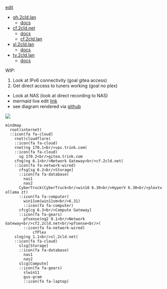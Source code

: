 [edit](https://github.com/2cld/netstack/edit/master/docs/ops/deployments/README.md)

- [gh.2cld.lan](https://gh.2cld.net/)
  - [docs](https://gh.2cld.net/docs/)
- [cf.2cld.net](https://cf.2cld.net/)
  - [docs](https://cf.2cld.net/docs)
  - [cf.2cld.lan](https://cf.2cld.net/)
- [sl.2cld.lan](https://sl.2cld.net/)
  - [docs](https://sl.2cld.net/docs/)
- [tv.2cld.lan](https://tv.2cld.net/)
  - [docs](https://tv.2cld.net/docs/)

WIP:
1. Look at IPv6 connectivity (goal gitea access)
2. Get direct access to tuners working (goal no plex)
  - Look at NAS (look at direct recording to NAS)
  - mermaid live edit [link](https://mermaid.live/edit#pako:eNqtksFqAjEQhl9lyckFFfS4V3stFPRUt4cxmcRgklkmSa2I796sW7uV4qX0tvPl5x--Zc5CkkLRCG-D8tC1oaqYKNU2JOSAadKTprGSwkRDpWEmHWVV97hES6K-Au2AcTLQh3Gpg6mlni-lU_Nb-fAQzXadiMHg2w3e1ShIsIOI9e21qgLExd20HOuk2a7Idzk9qCvLj8SH2dEyqh-dq9MOecNZHkY2NL44_BjZ0YbF4t2P4N55WM1fxdEV7eh-a0f3r9rR_VU7uqvQCEyOM8PwSNBBl6grBWIqPLIHq8oNnft0K9IePbaiKZ8KNWSXWtGGS4lCTrQ-BSmaxBmngimbvWg0uFim3BVbfLLQL_6mHYRXonFGZcsPex6u9nq8l08kmNl_)
  - see diagram rendered via [github](https://github.com/2cld/netstack/tree/master/docs/ops/deployments)

![](https://mermaid.live/edit#pako:eNqtVMGO2jAQ_RXLJ5BCSpJCIKp6oVJ7aVVpqx526WFwJt4Ix45sB5ZF_HudmAC7AtRDT_G8zJs3fjPJnjKVI81oVcq8gnopCdFK2WEpLWqJdtAiWVYyJQcFkAJGTKgmH7awS3UZww4oBGgcePRKegtfUCQnUToOo08r_eHzpjah1aVch0xVt0v4F4QYz407Li8twpntc1gheSsxPQr8QLtVek2-gsUt7DqMFWHMRB72V3wnKT1ltC01nqVZYfiTaQt79QerNHD8079_UyIHCysweGITIsFEb6K4jxa7FepfumHrwfnYaWxLGY2dYjLuwm-7GvXvc1wLfLEbooSACsirHV7txVlTN26gF720daNNNTg-u2KuanSRcr8EKxh_Yq0ZSUde-ITe5eumcARtLiTqwqB0Hkkek_ndccWnefl7e2J3Htxo-foQ--5_Ouc8ZoTfl-jYgBF3d-PdOgq3E_9vEYxwrh6t_DcLjehGeAZ4Y0ZcQ3XDFQG1VbUrQANaoa6gzN33v2-zl9Q-Y4VLmrljjgU0wi7pUh5cKjRWPewko5nVDQZUq4Y_06wAYVzU1O6W-KWEVviE1iAflap6igtptqcvNItmSTiZRbM4nqTxdBKnAd3RLJmGMwdOo_k8ST8m08khoK8dfxzO0klAMS-d0d_9H6v7cQWU67b_Y08oc9QL1UhLszhNDn8BfEh7zA)

```mermaid
mindmap
  root)internet(
  ::icon(fa fa-cloud)
    rnet)cloudflare(
    ::icon(fa fa-cloud)    
    rnet)ng 170.1<br/>vps.trink.com(
    ::icon(fa fa-cloud)
      sg 170.2<br/>gitea.trink.com
    cfng)ng 6.1<br/>Network Gateway<br/>cf.2cld.net(
    ::icon(fa fa-network-wired)
      cfsg[sg 6.2<br/>Storage]
      ::icon(fa fa-database)
        nas1
        nas2
      CyberTruck(CyberTruck<br/>win10 6.30<br/>HyperV 6.30<br/>plextv ollama zt)
      ::icon(fa fa-computer)
        win11vm(win11vm<br/>6.31)
        ::icon(fa fa-computer)
      cfcg[cg 6.3<br/>Compute Gateway]
      ::icon(fa fa-gears)
        pfsense)ng2 9.1<br/>Network Gateway<br/>cf2.2cld.net<br/>pfsense<br/>(
        ::icon(fa fa-network-wired)
            cfPlex
    slng)ng 1.1<br/>sl.2cld.net(
    ::icon(fa fa-cloud)
      slsg[Storage]
      ::icon(fa fa-database)
        nas1
        nas2
      slcg[Compute]
      ::icon(fa fa-gears)
        slwin11
        gus-gram
        ::icon(fa fa-laptop)
```
<!-- version 20250219pm
```mermaid
mindmap
  root)internet(
  ::icon(fa fa-cloud)
    rnet)cloudflare(
    ::icon(fa fa-cloud)
    cfng)ng 6.1<br/>Network Gateway<br/>cf.2cld.net(
    ::icon(fa fa-network-wired)
      cfsg[sg 6.2<br/>Storage]
      ::icon(fa fa-database)
        nas1
        nas2
      CyberTruck(CyberTruck<br/>win10 6.30)
      ::icon(fa fa-computer)
      cfcg[cg 6.3<br/>Compute Gateway<br/>HyperV 6.30<br/>plextv ollama zt]
      ::icon(fa fa-gears)
        win11vm(win11vm<br/>6.31)
        ::icon(fa fa-computer)
        pfsense)ng2 9.1<br/>Network Gateway<br/>cf2.2cld.net<br/>pfsense<br/>(
        ::icon(fa fa-network-wired)
            cfPlex
    slng)ng 1.1<br/>sl.2cld.net(
    ::icon(fa fa-cloud)
      slsg[Storage]
      ::icon(fa fa-database)
        nas1
        nas2
      slcg[Compute]
      ::icon(fa fa-gears)
        slwin11
        gus-gram
        ::icon(fa fa-laptop)
```
-->

<!-- version 20250219
```mermaid
mindmap
  root)internet(
  ::icon(fa fa-cloud)
    rnet)cloudflare(
    ::icon(fa fa-cloud)
    cfng)ng 6.1<br/>cf.2cld.net(
    ::icon(fa fa-network-wired)
      cfsg[sg 6.2<br/>Storage]
      ::icon(fa fa-database)
        nas1
        nas2
      cfcg[CyberTruck<br/>HyperV 6.30<br/>cg 6.3<br/>Compute]
      ::icon(fa fa-gears)
        pfsense(pfsense)
        ::icon(fa fa-network-wired)
            cfPlex
        win11vm(win11vm<br/>6.31)
        ::icon(fa fa-computer)
    slng)sl.2cld.net(
    ::icon(fa fa-cloud)
      slsg[Storage]
      ::icon(fa fa-database)
        nas1
        nas2
      slcg[Compute]
      ::icon(fa fa-network-wired)
        slwin11
        gus-gram
        ::icon(fa fa-laptop)
```
-->

<!-- version 20250218
```mermaid
mindmap
  root)internet(
  ::icon(fa fa-cloud)
    rnet)cloudflare(
    ::icon(fa fa-cloud)
    cfng)cf.2cld.net(
      cfsg[Storage]
      ::icon(fa fa-database)
        nas1
        nas2
      cfcg[Compute]
      ::icon(fa fa-network-wired)
        CyberTruck
            cfPlex
        win11vm
        ::icon(fa fa-computer)
    slng)sl.2cld.net(
      slsg[Storage]
      ::icon(fa fa-database)
        nas1
        nas2
      slcg[Compute]
      ::icon(fa fa-network-wired)
        slwin11
        gus-gram
        ::icon(fa fa-laptop)
```
-->
